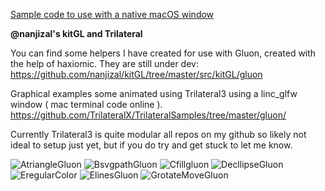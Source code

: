 [Sample code to use with a native macOS window](https://github.com/haxiomic/gluon/issues/6#issuecomment-645260480)

**@nanjizal's kitGL and Trilateral**

You can find some helpers I have created for use with Gluon, created with the help of haxiomic. 
They are still under dev:
https://github.com/nanjizal/kitGL/tree/master/src/kitGL/gluon

Graphical examples some animated using Trilateral3 using a linc_glfw window ( mac terminal code online ).
https://github.com/TrilateralX/TrilateralSamples/tree/master/gluon/

Currently Trilateral3 is quite modular all repos on my github so likely not ideal to setup just yet, but if you do try and get stuck to let me know.

![AtriangleGluon](https://user-images.githubusercontent.com/20134338/86254215-69fac580-bbad-11ea-8d21-d52cf89c475d.png)
![BsvgpathGluon](https://user-images.githubusercontent.com/20134338/86254267-7b43d200-bbad-11ea-860f-58276ba2b950.png)
![Cfillgluon](https://user-images.githubusercontent.com/20134338/86254275-80a11c80-bbad-11ea-98b6-a690dfc977be.png)
![DecllipseGluon](https://user-images.githubusercontent.com/20134338/86254298-85fe6700-bbad-11ea-85ff-d57256344ab0.png)
![EregularColor](https://user-images.githubusercontent.com/20134338/86254311-8a2a8480-bbad-11ea-96a3-50c5893bfc98.png)
![ElinesGluon](https://user-images.githubusercontent.com/20134338/86254329-90206580-bbad-11ea-826c-c32b8e152e34.png)
![GrotateMoveGluon](https://user-images.githubusercontent.com/20134338/86254345-97477380-bbad-11ea-8251-20d3c0052ad6.png)